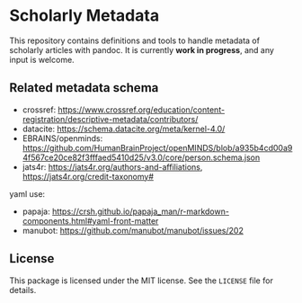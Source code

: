 Scholarly Metadata
==================

This repository contains definitions and tools to handle metadata of
scholarly articles with pandoc. It is currently **work in progress**,
and any input is welcome.

Related metadata schema
---

- crossref: https://www.crossref.org/education/content-registration/descriptive-metadata/contributors/
- datacite:  https://schema.datacite.org/meta/kernel-4.0/
- EBRAINS/openminds: https://github.com/HumanBrainProject/openMINDS/blob/a935b4cd00a94f567ce20ce82f3fffaed5410d25/v3.0/core/person.schema.json
- jats4r: https://jats4r.org/authors-and-affiliations, https://jats4r.org/credit-taxonomy#

yaml use:

- papaja: https://crsh.github.io/papaja_man/r-markdown-components.html#yaml-front-matter
- manubot: https://github.com/manubot/manubot/issues/202



License
-------

This package is licensed under the MIT license. See the `LICENSE` file
for details.
